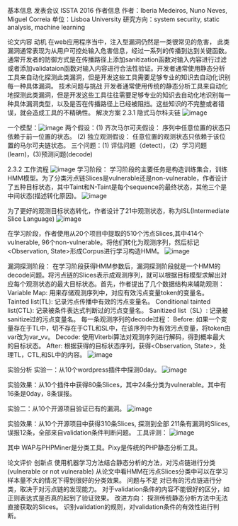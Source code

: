 基本信息
发表会议
ISSTA 2016
作者信息
作者：Iberia Medeiros, Nuno Neves, Miguel Correia
单位：Lisboa University
研究方向：system security, static analysis, machine learning

论文内容
动机
在web应用程序当中，注入型漏洞仍然是一类很常见的危害， 此类漏洞通常表现为从用户可控处输入危害信息，经过一系列的传播到达到关键函数。通常开发者的防御方式是在传播路径上添加sanitization函数对输入内容进行过滤或者添加validataion函数对输入内容进行合法性验证。开发者通常使用静态分析工具来自动化探测此类漏洞，但是开发这些工具需要足够专业的知识去自动化识别每一种具体漏洞。
技术问题与挑战
开发者通常使用传统的静态分析工具来自动化地探测此类漏洞，但是开发这些工具往往需要足够专业的知识去自动化地识别每一种具体漏洞类型，以及是否在传播路径上已经被阻挡。这些知识的不完整或者错误，就会造成工具的不精确性。
解决方案
2.3.1 隐式马尔科夫链
![image](https://user-images.githubusercontent.com/3693435/96080176-10fb3700-0ee9-11eb-8153-fd6d8b159148.png)

一个模型：![image](https://user-images.githubusercontent.com/3693435/96080201-22444380-0ee9-11eb-8c1a-2d348be7d76c.png)
两个假设：(1) 齐次马尔可夫假设： 序列中任意位置的状态只依赖于前一位置的状态。
(2) 独立观测假设： 任意位置的观测状态只依赖于该位置的马尔可夫链状态。
三个问题：(1) 评估问题（detect)，（2）学习问题(learn)，(3)预测问题(decode)

2.3.2 工作流程
![image](https://user-images.githubusercontent.com/3693435/96080217-2a03e800-0ee9-11eb-998d-14eec7eb3f17.png)
学习阶段： 
学习阶段的主要任务是构造训练集合，训练HMM模型。为了分类污点链Slices是vulnerable还是non-vulnerable，作者设计了五种目标状态，其中Taint和N-Taint是每个sequence的最终状态，其他三个是中间状态(描述转化原因)。
![image](https://user-images.githubusercontent.com/3693435/96080321-659eb200-0ee9-11eb-8003-f2152578f0a8.png)

为了更好的观测目标状态转化，作者设计了21中观测状态，称为ISL(Intermediate Slice Language)
![image](https://user-images.githubusercontent.com/3693435/96080364-794a1880-0ee9-11eb-8ff2-459bc434d74e.png)

在学习阶段，作者使用从20个项目中提取的510个污点Slices,其中414个vulnerable, 96个non-vulnerable。将他们转化为观测序列，然后标记<Observation, State>形成Corpus进行学习构造HMM。
![image](https://user-images.githubusercontent.com/3693435/96080373-7ea76300-0ee9-11eb-9c2a-5b95347037c5.png)

漏洞探测阶段：
在学习阶段获得HMM参数后，漏洞探测阶段就是一个HMM的decode问题。将污点链的Slices表示成观测序列，就可以根据目标模型求解出对应每个观测状态的最大目标状态。首先，作者提出了几个数据结构来辅助观测：
Variable Map: 用来存储观测序列中，对应有效污点变量token的变量名。
Tainted list(TL): 记录污点传播中有效的污点变量名。
Conditional tainted list(CTL): 记录被条件表达式判断过的污点变量名。
Sanitized list（SL）: 记录被sanitize过的污点变量名。
每一条观测序列的decode过程：
Before: 如果一个变量存在于TL中，切不存在于CTL和SL中，在该序列中为有效污点变量，将token由var改为var_vv。
Decode: 使用Viterbi算法对观测序列进行解码，得到概率最大的目标状态。
After: 根据获得的目标状态序列，获得<Observation, State>，处理TL，CTL,和SL中的内容。
![image](https://user-images.githubusercontent.com/3693435/96080395-8c5ce880-0ee9-11eb-9382-38a1882ad3c8.png)




实验分析
实验一：从10个wordpress插件中探测0day。
  ![image](https://user-images.githubusercontent.com/3693435/96080405-90890600-0ee9-11eb-9f02-9fe37e295f8f.png)

实验效果：从10个插件中获得80条Slices，其中24条分类为vulnerable。其中有16条是0day，8条误报。

实验二：从10个开源项目验证已有的漏洞。
![image](https://user-images.githubusercontent.com/3693435/96080431-a4346c80-0ee9-11eb-828d-117c05561813.png)

实验效果：从10个开源项目中获得310条Slices, 探测到全部 211条有漏洞的Slices,误报12条，全部来自validation条件判断问题。
工具评测：
![image](https://user-images.githubusercontent.com/3693435/96080449-a8f92080-0ee9-11eb-964b-701d1e19ab0a.png)

其中 WAP与PHPMiner是分类工具。Pixy是传统的PHP静态分析工具。


论文评价
创新点
使用机器学习方法结合静态分析的方法，对污点链进行分类(vulnerable or not vulnerable)
从论文中看HMM在污点Slices分类中可以在学习样本量不大的情况下得到很好的分类效果。
问题与不足
对已有的污点链进行分类，取决于对污点链的发现能力。
对于validation条件的内容不能很好的区分，如正则表达式是否真的起到了验证效果。
改进方向：
探测传统静态分析方法中无法直接获取的Slices。
识别validation的规则，对validation条件的有效性进行判断。
